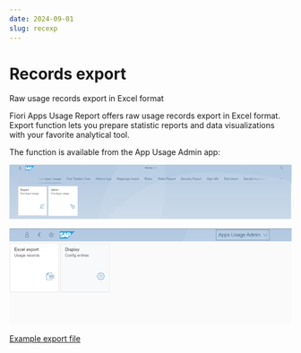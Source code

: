 ```yaml
---
date: 2024-09-01
slug: recexp
---
```

# Records export

Raw usage records export in Excel format

<!-- more -->

Fiori Apps Usage Report offers raw usage records export in Excel format. Export function lets you prepare statistic reports and data visualizations with your favorite analytical tool.

The function is available from the App Usage Admin app:

[![](res/admin-app.png)](res/admin-app.png)

[![](res/admin-app2.png)](res/admin-app2.png)

[Example export file](res/apps-usage-export.xlsx)

